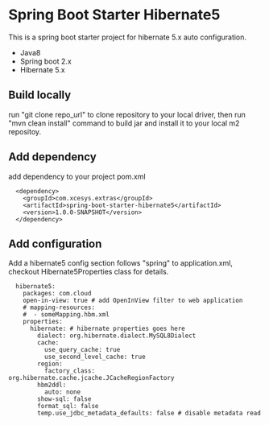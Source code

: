 # Spring Boot Starter Hibernate5
This is a spring boot starter project for  hibernate 5.x auto configuration.

* Java8
* Spring boot 2.x
* Hibernate 5.x


## Build locally
run "git clone repo_url" to clone repository to your local driver, then run "mvn clean install" command to build jar and install it to your local m2 repositoy.

## Add dependency
 add dependency to your project pom.xml
```
  <dependency>
    <groupId>com.xcesys.extras</groupId>
    <artifactId>spring-boot-starter-hibernate5</artifactId>
    <version>1.0.0-SNAPSHOT</version>
  </dependency>
```
## Add configuration
Add a hibernate5 config section follows "spring" to application.xml, checkout Hibernate5Properties class for details.

```
  hibernate5:
    packages: com.cloud
    open-in-view: true # add OpenInView filter to web application
    # mapping-resources:
    #  - someMapping.hbm.xml 
    properties:
      hibernate: # hibernate properties goes here
        dialect: org.hibernate.dialect.MySQL8Dialect
        cache:
          use_query_cache: true
          use_second_level_cache: true
        region:
          factory_class: org.hibernate.cache.jcache.JCacheRegionFactory
        hbm2ddl:
          auto: none
        show-sql: false
        format_sql: false
        temp.use_jdbc_metadata_defaults: false # disable metadata read

```

